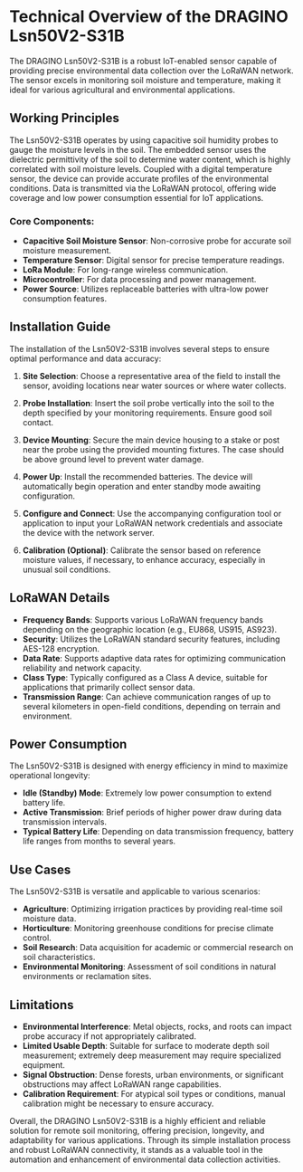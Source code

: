 # Technical Overview of the DRAGINO Lsn50V2-S31B

The DRAGINO Lsn50V2-S31B is a robust IoT-enabled sensor capable of providing precise environmental data collection over the LoRaWAN network. The sensor excels in monitoring soil moisture and temperature, making it ideal for various agricultural and environmental applications.

## Working Principles

The Lsn50V2-S31B operates by using capacitive soil humidity probes to gauge the moisture levels in the soil. The embedded sensor uses the dielectric permittivity of the soil to determine water content, which is highly correlated with soil moisture levels. Coupled with a digital temperature sensor, the device can provide accurate profiles of the environmental conditions. Data is transmitted via the LoRaWAN protocol, offering wide coverage and low power consumption essential for IoT applications.

### Core Components:
- **Capacitive Soil Moisture Sensor**: Non-corrosive probe for accurate soil moisture measurement.
- **Temperature Sensor**: Digital sensor for precise temperature readings.
- **LoRa Module**: For long-range wireless communication.
- **Microcontroller**: For data processing and power management.
- **Power Source**: Utilizes replaceable batteries with ultra-low power consumption features.

## Installation Guide

The installation of the Lsn50V2-S31B involves several steps to ensure optimal performance and data accuracy:

1. **Site Selection**: Choose a representative area of the field to install the sensor, avoiding locations near water sources or where water collects.
   
2. **Probe Installation**: Insert the soil probe vertically into the soil to the depth specified by your monitoring requirements. Ensure good soil contact.

3. **Device Mounting**: Secure the main device housing to a stake or post near the probe using the provided mounting fixtures. The case should be above ground level to prevent water damage.

4. **Power Up**: Install the recommended batteries. The device will automatically begin operation and enter standby mode awaiting configuration.

5. **Configure and Connect**: Use the accompanying configuration tool or application to input your LoRaWAN network credentials and associate the device with the network server.

6. **Calibration (Optional)**: Calibrate the sensor based on reference moisture values, if necessary, to enhance accuracy, especially in unusual soil conditions.

## LoRaWAN Details

- **Frequency Bands**: Supports various LoRaWAN frequency bands depending on the geographic location (e.g., EU868, US915, AS923).
- **Security**: Utilizes the LoRaWAN standard security features, including AES-128 encryption.
- **Data Rate**: Supports adaptive data rates for optimizing communication reliability and network capacity.
- **Class Type**: Typically configured as a Class A device, suitable for applications that primarily collect sensor data.
- **Transmission Range**: Can achieve communication ranges of up to several kilometers in open-field conditions, depending on terrain and environment.

## Power Consumption

The Lsn50V2-S31B is designed with energy efficiency in mind to maximize operational longevity:

- **Idle (Standby) Mode**: Extremely low power consumption to extend battery life.
- **Active Transmission**: Brief periods of higher power draw during data transmission intervals.
- **Typical Battery Life**: Depending on data transmission frequency, battery life ranges from months to several years.

## Use Cases

The Lsn50V2-S31B is versatile and applicable to various scenarios:

- **Agriculture**: Optimizing irrigation practices by providing real-time soil moisture data.
- **Horticulture**: Monitoring greenhouse conditions for precise climate control.
- **Soil Research**: Data acquisition for academic or commercial research on soil characteristics.
- **Environmental Monitoring**: Assessment of soil conditions in natural environments or reclamation sites.

## Limitations

- **Environmental Interference**: Metal objects, rocks, and roots can impact probe accuracy if not appropriately calibrated.
- **Limited Usable Depth**: Suitable for surface to moderate depth soil measurement; extremely deep measurement may require specialized equipment.
- **Signal Obstruction**: Dense forests, urban environments, or significant obstructions may affect LoRaWAN range capabilities.
- **Calibration Requirement**: For atypical soil types or conditions, manual calibration might be necessary to ensure accuracy.

Overall, the DRAGINO Lsn50V2-S31B is a highly efficient and reliable solution for remote soil monitoring, offering precision, longevity, and adaptability for various applications. Through its simple installation process and robust LoRaWAN connectivity, it stands as a valuable tool in the automation and enhancement of environmental data collection activities.